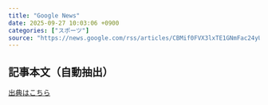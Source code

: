 ```yaml
---
title: "Google News"
date: 2025-09-27 10:03:06 +0900
categories: ["スポーツ"]
source: "https://news.google.com/rss/articles/CBMif0FVX3lxTE1GNmFac24yUWhLUFAxaVgtTEJ4UEttMTRKZUtmSVR0b1lhQ05NTTRpbVp3YUxwSm9tdjJmMXJKdVBiazZvOEtCa1NiX0hEZjNzejRWak9uZlp4S2hRS3hZNHZwZ1dVODNqelJpMVNSY0ppTlFxUzcycXFlSnVTd1k?oc=5"
---
```


## 記事本文（自動抽出）
<body class="y0K44d EA71Tc" id="readabilityBody"></body>

[出典はこちら](https://news.google.com/rss/articles/CBMif0FVX3lxTE1GNmFac24yUWhLUFAxaVgtTEJ4UEttMTRKZUtmSVR0b1lhQ05NTTRpbVp3YUxwSm9tdjJmMXJKdVBiazZvOEtCa1NiX0hEZjNzejRWak9uZlp4S2hRS3hZNHZwZ1dVODNqelJpMVNSY0ppTlFxUzcycXFlSnVTd1k?oc=5)
